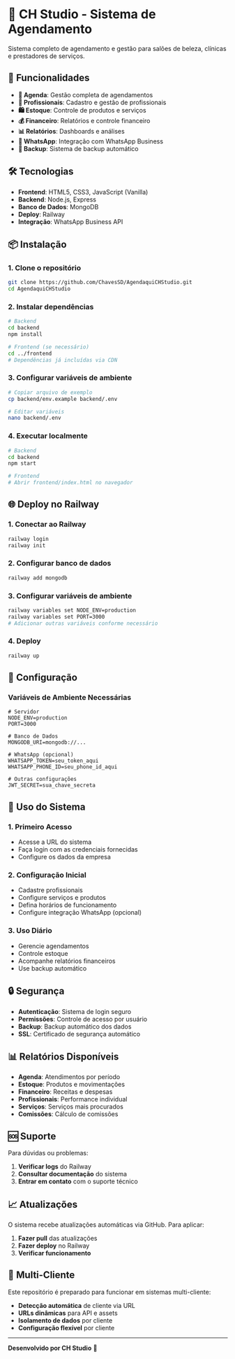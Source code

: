 # 🏢 CH Studio - Sistema de Agendamento

Sistema completo de agendamento e gestão para salões de beleza, clínicas e prestadores de serviços.

## 🚀 Funcionalidades

- **📅 Agenda**: Gestão completa de agendamentos
- **👥 Profissionais**: Cadastro e gestão de profissionais
- **🛍️ Estoque**: Controle de produtos e serviços
- **💰 Financeiro**: Relatórios e controle financeiro
- **📊 Relatórios**: Dashboards e análises
- **💬 WhatsApp**: Integração com WhatsApp Business
- **🔄 Backup**: Sistema de backup automático

## 🛠️ Tecnologias

- **Frontend**: HTML5, CSS3, JavaScript (Vanilla)
- **Backend**: Node.js, Express
- **Banco de Dados**: MongoDB
- **Deploy**: Railway
- **Integração**: WhatsApp Business API

## 📦 Instalação

### **1. Clone o repositório**
```bash
git clone https://github.com/ChavesSD/AgendaquiCHStudio.git
cd AgendaquiCHStudio
```

### **2. Instalar dependências**
```bash
# Backend
cd backend
npm install

# Frontend (se necessário)
cd ../frontend
# Dependências já incluídas via CDN
```

### **3. Configurar variáveis de ambiente**
```bash
# Copiar arquivo de exemplo
cp backend/env.example backend/.env

# Editar variáveis
nano backend/.env
```

### **4. Executar localmente**
```bash
# Backend
cd backend
npm start

# Frontend
# Abrir frontend/index.html no navegador
```

## 🌐 Deploy no Railway

### **1. Conectar ao Railway**
```bash
railway login
railway init
```

### **2. Configurar banco de dados**
```bash
railway add mongodb
```

### **3. Configurar variáveis de ambiente**
```bash
railway variables set NODE_ENV=production
railway variables set PORT=3000
# Adicionar outras variáveis conforme necessário
```

### **4. Deploy**
```bash
railway up
```

## 🔧 Configuração

### **Variáveis de Ambiente Necessárias**

```env
# Servidor
NODE_ENV=production
PORT=3000

# Banco de Dados
MONGODB_URI=mongodb://...

# WhatsApp (opcional)
WHATSAPP_TOKEN=seu_token_aqui
WHATSAPP_PHONE_ID=seu_phone_id_aqui

# Outras configurações
JWT_SECRET=sua_chave_secreta
```

## 📱 Uso do Sistema

### **1. Primeiro Acesso**
- Acesse a URL do sistema
- Faça login com as credenciais fornecidas
- Configure os dados da empresa

### **2. Configuração Inicial**
- Cadastre profissionais
- Configure serviços e produtos
- Defina horários de funcionamento
- Configure integração WhatsApp (opcional)

### **3. Uso Diário**
- Gerencie agendamentos
- Controle estoque
- Acompanhe relatórios financeiros
- Use backup automático

## 🔒 Segurança

- **Autenticação**: Sistema de login seguro
- **Permissões**: Controle de acesso por usuário
- **Backup**: Backup automático dos dados
- **SSL**: Certificado de segurança automático

## 📊 Relatórios Disponíveis

- **Agenda**: Atendimentos por período
- **Estoque**: Produtos e movimentações
- **Financeiro**: Receitas e despesas
- **Profissionais**: Performance individual
- **Serviços**: Serviços mais procurados
- **Comissões**: Cálculo de comissões

## 🆘 Suporte

Para dúvidas ou problemas:

1. **Verificar logs** do Railway
2. **Consultar documentação** do sistema
3. **Entrar em contato** com o suporte técnico

## 📈 Atualizações

O sistema recebe atualizações automáticas via GitHub. Para aplicar:

1. **Fazer pull** das atualizações
2. **Fazer deploy** no Railway
3. **Verificar funcionamento**

## 🎯 Multi-Cliente

Este repositório é preparado para funcionar em sistemas multi-cliente:

- **Detecção automática** de cliente via URL
- **URLs dinâmicas** para API e assets
- **Isolamento de dados** por cliente
- **Configuração flexível** por cliente

---

**Desenvolvido por CH Studio** 🚀
